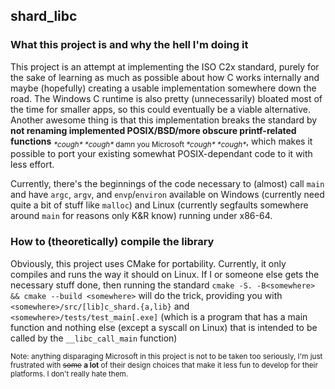 ## shard_libc

### What this project is and why the hell I'm doing it
This project is an attempt at implementing the ISO C2x standard, purely for the sake of learning as much as possible about how C works internally and maybe (hopefully) creating a usable implementation somewhere down the road. The Windows C runtime is also pretty (unnecessarily) bloated most of the time for smaller apps, so this could eventually be a viable alternative. Another awesome thing is that this implementation breaks the standard by __not renaming implemented POSIX/BSD/more obscure printf-related functions__ <sub>_\*cough\*_ _\*cough\*_ damn you Microsoft _\*cough\*_ _\*cough\*_</sub>, which makes it possible to port your existing somewhat POSIX-dependant code to it with less effort.

Currently, there's the beginnings of the code necessary to (almost) call `main` and have `argc`, `argv`, and `envp`/`environ` available on Windows (currently need quite a bit of stuff like `malloc`) and Linux (currently segfaults somewhere around `main` for reasons only K&R know) running under x86-64.

### How to (theoretically) compile the library
Obviously, this project uses CMake for portability. Currently, it only compiles and runs the way it should on Linux. If I or someone else gets the necessary stuff done, then running the standard `cmake -S. -B<somewhere> && cmake --build <somewhere>` will do the trick, providing you with `<somewhere>/src/[lib]c_shard.{a,lib}` and `<somewhere>/tests/test_main[.exe]` (which is a program that has a main function and nothing else (except a syscall on Linux) that is intended to be called by the `__libc_call_main` function)

<sub>Note: anything disparaging Microsoft in this project is not to be taken too seriously, I'm just frustrated with ~~some~~ __a lot__ of their design choices that make it less fun to develop for their platforms. I don't really hate them.</sub>
